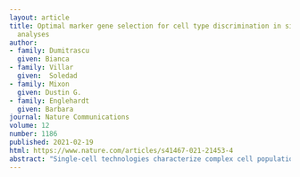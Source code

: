 ```yaml
---
layout: article
title: Optimal marker gene selection for cell type discrimination in single cell
  analyses
author: 
- family: Dumitrascu
  given: Bianca
- family: Villar
  given:  Soledad 
- family: Mixon 
  given: Dustin G. 
- family: Englehardt
  given: Barbara
journal: Nature Communications
volume: 12
number: 1186
published: 2021-02-19
html: https://www.nature.com/articles/s41467-021-21453-4
abstract: "Single-cell technologies characterize complex cell populations across multiple data modalities at unprecedented scale and resolution. Multi-omic data for single cell gene expression, in situ hybridization, or single cell chromatin states are increasingly available across diverse tissue types. When isolating specific cell types from a sample of disassociated cells or performing in situ sequencing in collections of heterogeneous cells, one challenging task is to select a small set of informative markers that robustly enable the identification and discrimination of specific cell types or cell states as precisely as possible. Given single cell RNA-seq data and a set of cellular labels to discriminate, scGeneFit selects gene markers that jointly optimize cell label recovery using label-aware compressive classification methods. This results in a substantially more robust and less redundant set of markers than existing methods, most of which identify markers that separate each cell label from the rest. When applied to a data set given a hierarchy of cell types as labels, the markers found by our method improves the recovery of the cell type hierarchy with fewer markers than existing methods using a computationally efficient and principled optimization."
---
```

